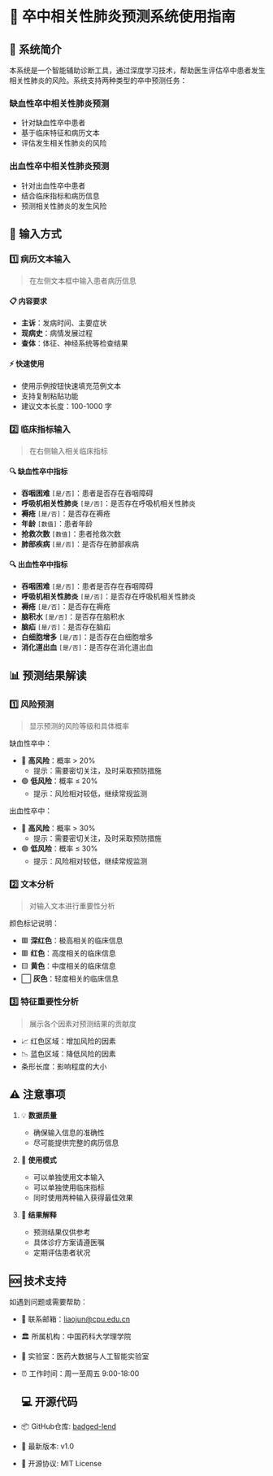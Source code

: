 # 🏥 卒中相关性肺炎预测系统使用指南

## 🎯 系统简介

本系统是一个智能辅助诊断工具，通过深度学习技术，帮助医生评估卒中患者发生相关性肺炎的风险。系统支持两种类型的卒中预测任务：

### 缺血性卒中相关性肺炎预测

- 针对缺血性卒中患者
- 基于临床特征和病历文本
- 评估发生相关性肺炎的风险

### 出血性卒中相关性肺炎预测

- 针对出血性卒中患者
- 结合临床指标和病历信息
- 预测相关性肺炎的发生风险

## 📝 输入方式

### 1️⃣ 病历文本输入

> 在左侧文本框中输入患者病历信息

#### 📋 内容要求

- **主诉**：发病时间、主要症状
- **现病史**：病情发展过程
- **查体**：体征、神经系统等检查结果

#### ⚡ 快速使用

- 使用示例按钮快速填充范例文本
- 支持复制粘贴功能
- 建议文本长度：100-1000 字

### 2️⃣ 临床指标输入

> 在右侧输入相关临床指标

#### 🔍 缺血性卒中指标

- **吞咽困难** `[是/否]`：患者是否存在吞咽障碍
- **呼吸机相关性肺炎** `[是/否]`：是否存在呼吸机相关性肺炎
- **褥疮** `[是/否]`：是否存在褥疮
- **年龄** `[数值]`：患者年龄
- **抢救次数** `[数值]`：患者抢救次数
- **肺部疾病** `[是/否]`：是否存在肺部疾病

#### 🔍 出血性卒中指标

- **吞咽困难** `[是/否]`：患者是否存在吞咽障碍
- **呼吸机相关性肺炎** `[是/否]`：是否存在呼吸机相关性肺炎
- **褥疮** `[是/否]`：是否存在褥疮
- **脑积水** `[是/否]`：是否存在脑积水
- **脑疝** `[是/否]`：是否存在脑疝
- **白细胞增多** `[是/否]`：是否存在白细胞增多
- **消化道出血** `[是/否]`：是否存在消化道出血

## 📊 预测结果解读

### 1️⃣ 风险预测

> 显示预测的风险等级和具体概率

缺血性卒中：

- 🔴 **高风险**：概率 > 20%
  - 提示：需要密切关注，及时采取预防措施
- 🟢 **低风险**：概率 ≤ 20%
  - 提示：风险相对较低，继续常规监测

出血性卒中：

- 🔴 **高风险**：概率 > 30%
  - 提示：需要密切关注，及时采取预防措施
- 🟢 **低风险**：概率 ≤ 30%
  - 提示：风险相对较低，继续常规监测

### 2️⃣ 文本分析

> 对输入文本进行重要性分析

颜色标记说明：

- 🟥 **深红色**：极高相关的临床信息
- 🟥 **红色**：高度相关的临床信息
- 🟨 **黄色**：中度相关的临床信息
- ⬜ **灰色**：轻度相关的临床信息

### 3️⃣ 特征重要性分析

> 展示各个因素对预测结果的贡献度

- 📈 红色区域：增加风险的因素
- 📉 蓝色区域：降低风险的因素
- 条形长度：影响程度的大小

## ⚠️ 注意事项

1. 💡 **数据质量**

   - 确保输入信息的准确性
   - 尽可能提供完整的病历信息

2. 🔄 **使用模式**

   - 可以单独使用文本输入
   - 可以单独使用临床指标
   - 同时使用两种输入获得最佳效果

3. 📌 **结果解释**
   - 预测结果仅供参考
   - 具体诊疗方案请遵医嘱
   - 定期评估患者状况

## 🆘 技术支持

如遇到问题或需要帮助：

- 📧 联系邮箱：liaojun@cpu.edu.cn
- 🏛️ 所属机构：中国药科大学理学院
- 🔬 实验室：医药大数据与人工智能实验室
- ⏰ 工作时间：周一至周五 9:00-18:00

  ## 💻 开源代码

- 📦 GitHub仓库: [badged-lend](https://github.com/xumingjun5208/badged-lend)
- 🔄 最新版本: v1.0
- 📄 开源协议: MIT License
